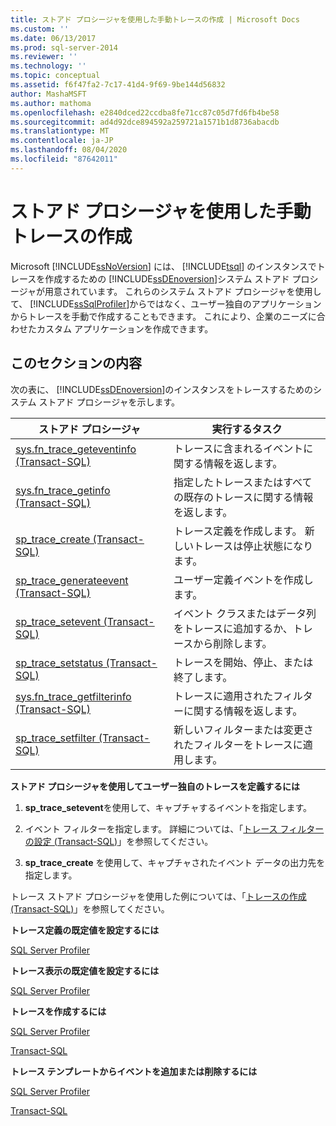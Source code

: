```yaml
---
title: ストアド プロシージャを使用した手動トレースの作成 | Microsoft Docs
ms.custom: ''
ms.date: 06/13/2017
ms.prod: sql-server-2014
ms.reviewer: ''
ms.technology: ''
ms.topic: conceptual
ms.assetid: f6f47fa2-7c17-41d4-9f69-9be144d56832
author: MashaMSFT
ms.author: mathoma
ms.openlocfilehash: e2840dced22ccdba8fe71cc87c05d7fd6fb4be58
ms.sourcegitcommit: ad4d92dce894592a259721a1571b1d8736abacdb
ms.translationtype: MT
ms.contentlocale: ja-JP
ms.lasthandoff: 08/04/2020
ms.locfileid: "87642011"
---
```

# <a name="create-manual-traces-using-stored-procedures"></a>ストアド プロシージャを使用した手動トレースの作成
  Microsoft [!INCLUDE[ssNoVersion](../../includes/ssnoversion-md.md)] には、 [!INCLUDE[tsql](../../includes/tsql-md.md)] のインスタンスでトレースを作成するための [!INCLUDE[ssDEnoversion](../../includes/ssdenoversion-md.md)]システム ストアド プロシージャが用意されています。 これらのシステム ストアド プロシージャを使用して、 [!INCLUDE[ssSqlProfiler](../../includes/sssqlprofiler-md.md)]からではなく、ユーザー独自のアプリケーションからトレースを手動で作成することもできます。 これにより、企業のニーズに合わせたカスタム アプリケーションを作成できます。  
  
## <a name="in-this-section"></a>このセクションの内容  
 次の表に、 [!INCLUDE[ssDEnoversion](../../includes/ssdenoversion-md.md)]のインスタンスをトレースするためのシステム ストアド プロシージャを示します。  
  
|ストアド プロシージャ|実行するタスク|  
|----------------------|--------------------|  
|[sys.fn_trace_geteventinfo &#40;Transact-SQL&#41;](/sql/relational-databases/system-functions/sys-fn-trace-geteventinfo-transact-sql)|トレースに含まれるイベントに関する情報を返します。|  
|[sys.fn_trace_getinfo &#40;Transact-SQL&#41;](/sql/relational-databases/system-functions/sys-fn-trace-getinfo-transact-sql)|指定したトレースまたはすべての既存のトレースに関する情報を返します。|  
|[sp_trace_create &#40;Transact-SQL&#41;](/sql/relational-databases/system-stored-procedures/sp-trace-create-transact-sql)|トレース定義を作成します。 新しいトレースは停止状態になります。|  
|[sp_trace_generateevent &#40;Transact-SQL&#41;](/sql/relational-databases/system-stored-procedures/sp-trace-generateevent-transact-sql)|ユーザー定義イベントを作成します。|  
|[sp_trace_setevent &#40;Transact-SQL&#41;](/sql/relational-databases/system-stored-procedures/sp-trace-setevent-transact-sql)|イベント クラスまたはデータ列をトレースに追加するか、トレースから削除します。|  
|[sp_trace_setstatus &#40;Transact-SQL&#41;](/sql/relational-databases/system-stored-procedures/sp-trace-setstatus-transact-sql)|トレースを開始、停止、または終了します。|  
|[sys.fn_trace_getfilterinfo &#40;Transact-SQL&#41;](/sql/relational-databases/system-functions/sys-fn-trace-getfilterinfo-transact-sql)|トレースに適用されたフィルターに関する情報を返します。|  
|[sp_trace_setfilter &#40;Transact-SQL&#41;](/sql/relational-databases/system-stored-procedures/sp-trace-setfilter-transact-sql)|新しいフィルターまたは変更されたフィルターをトレースに適用します。|  
  
 **ストアド プロシージャを使用してユーザー独自のトレースを定義するには**  
  
1.  **sp_trace_setevent**を使用して、キャプチャするイベントを指定します。  
  
2.  イベント フィルターを指定します。 詳細については、「[トレース フィルターの設定 &#40;Transact-SQL&#41;](../../ssms/agent/set-sql-server-alias-for-sql-server-agent-service-ssms.md)」を参照してください。  
  
3.  **sp_trace_create** を使用して、キャプチャされたイベント データの出力先を指定します。  
  
 トレース ストアド プロシージャを使用した例については、「[トレースの作成 &#40;Transact-SQL&#41;](../sql-trace/create-a-trace-transact-sql.md)」を参照してください。  
  
 **トレース定義の既定値を設定するには**  
  
 [SQL Server Profiler](../../tools/sql-server-profiler/sql-server-profiler.md)  
  
 **トレース表示の既定値を設定するには**  
  
 [SQL Server Profiler](../../tools/sql-server-profiler/set-trace-display-defaults-sql-server-profiler.md)  
  
 **トレースを作成するには**  
  
 [SQL Server Profiler](../../tools/sql-server-profiler/create-a-trace-sql-server-profiler.md)  
  
 [Transact-SQL](../sql-trace/create-a-trace-transact-sql.md)  
  
 **トレース テンプレートからイベントを追加または削除するには**  
  
 [SQL Server Profiler](../../tools/sql-server-profiler/specify-events-and-data-columns-for-a-trace-file-sql-server-profiler.md)  
  
 [Transact-SQL](/sql/relational-databases/system-stored-procedures/sp-trace-setevent-transact-sql)  
  
  
